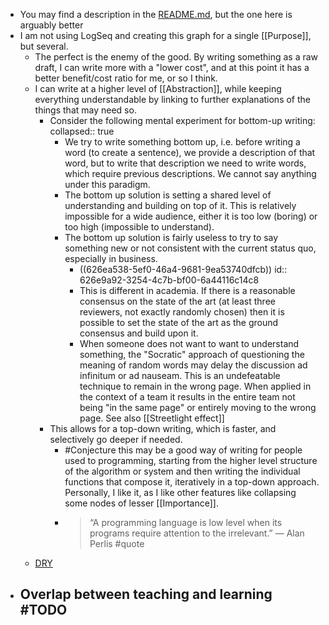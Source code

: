 - You may find a description in the [README.md](https://github.com/jmora/mindgraph/blob/main/README.md), but the one here is arguably better
- I am not using LogSeq and creating this graph for a single [[Purpose]], but several.
	- The perfect is the enemy of the good. By writing something as a raw draft, I can write more with a "lower cost", and at this point it has a better benefit/cost ratio for me, or so I think.
	- I can write at a higher level of [[Abstraction]], while keeping everything understandable by linking to further explanations of the things that may need so.
		- Consider the following mental experiment for bottom-up writing:
		  collapsed:: true
			- We try to write something bottom up, i.e. before writing a word (to create a sentence), we provide a description of that word, but to write that description we need to write words, which require previous descriptions. We cannot say anything under this paradigm.
			- The bottom up solution is setting a shared level of understanding and building on top of it. This is relatively impossible for a wide audience, either it is too low (boring) or too high (impossible to understand).
			- The bottom up solution is fairly useless to try to say something new or not consistent with the current status quo, especially in business.
				- ((626ea538-5ef0-46a4-9681-9ea53740dfcb))
				  id:: 626e9a92-3254-4c7b-bf00-6a44116c14c8
				- This is different in academia. If there is a reasonable consensus on the state of the art (at least three reviewers, not exactly randomly chosen) then it is possible to set the state of the art as the ground consensus and build upon it.
				- When someone does not want to want to understand something, the "Socratic" approach of questioning the meaning of random words may delay the discussion ad infinitum or ad nauseam. This is an undefeatable technique to remain in the wrong page. When applied in the context of a team it results in the entire team not being "in the same page" or entirely moving to the wrong page. See also [[Streetlight effect]]
		- This allows for a top-down writing, which is faster, and selectively go deeper if needed.
			- #Conjecture this may be a good way of writing for people used to programming, starting from the higher level structure of the algorithm or system and then writing the individual functions that compose it, iteratively in a top-down approach. Personally, I like it, as I like other features like collapsing some nodes of lesser [[Importance]].
			- > “A programming language is low level when its programs require attention to the irrelevant.” — Alan Perlis #quote
	- [DRY](https://en.wikipedia.org/wiki/Don%27t_repeat_yourself)
- Overlap between teaching and learning #TODO
	-